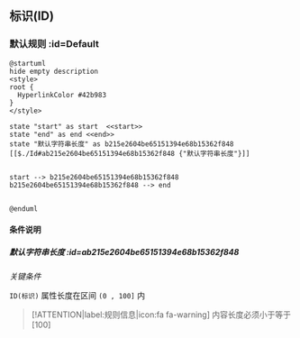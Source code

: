 ## 标识(ID) <!-- {docsify-ignore-all} -->

   

### 默认规则 :id=Default

```plantuml
@startuml
hide empty description
<style>
root {
  HyperlinkColor #42b983
}
</style>

state "start" as start  <<start>>
state "end" as end <<end>>
state "默认字符串长度" as b215e2604be65151394e68b15362f848 [[$./Id#ab215e2604be65151394e68b15362f848 {"默认字符串长度"}]]


start --> b215e2604be65151394e68b15362f848 
b215e2604be65151394e68b15362f848 --> end 


@enduml
```

#### 条件说明

##### 默认字符串长度 :id=ab215e2604be65151394e68b15362f848


*关键条件*


`ID(标识)` 属性长度在区间 `(0 , 100]` 内

> [!ATTENTION|label:规则信息|icon:fa fa-warning]
> 内容长度必须小于等于[100]







